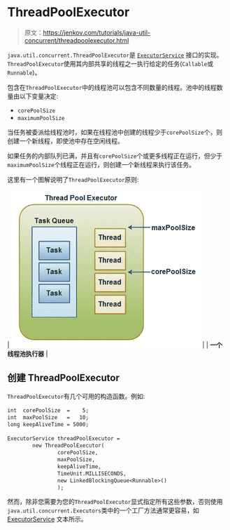 # ThreadPoolExecutor

> 原文：<https://jenkov.com/tutorials/java-util-concurrent/threadpoolexecutor.html>

`java.util.concurrent.ThreadPoolExecutor`是 [`ExecutorService`](executorservice.html) 接口的实现。`ThreadPoolExecutor`使用其内部共享的线程之一执行给定的任务(`Callable`或`Runnable`)。

包含在`ThreadPoolExecutor`中的线程池可以包含不同数量的线程。池中的线程数量由以下变量决定:

*   `corePoolSize`
*   `maximumPoolSize`

当任务被委派给线程池时，如果在线程池中创建的线程少于`corePoolSize`个，则创建一个新线程，即使池中存在空闲线程。

如果任务的内部队列已满，并且有`corePoolSize`个或更多线程正在运行，但少于`maximumPoolSize`个线程正在运行，则创建一个新线程来执行该任务。

这里有一个图解说明了`ThreadPoolExecutor`原则:

| ![A ThreadPoolExecutor.](img/7b09a20edb1099c949eaa12f2817189b.png) |
| **一个线程池执行器** |

## 创建 ThreadPoolExecutor

`ThreadPoolExecutor`有几个可用的构造函数。例如:

```
int  corePoolSize  =    5;
int  maxPoolSize   =   10;
long keepAliveTime = 5000;

ExecutorService threadPoolExecutor =
        new ThreadPoolExecutor(
                corePoolSize,
                maxPoolSize,
                keepAliveTime,
                TimeUnit.MILLISECONDS,
                new LinkedBlockingQueue<Runnable>()
                );

```

然而，除非您需要为您的`ThreadPoolExecutor`显式指定所有这些参数，否则使用`java.util.concurrent.Executors`类中的一个工厂方法通常更容易，如 [ExecutorService](executorservice.html) 文本所示。